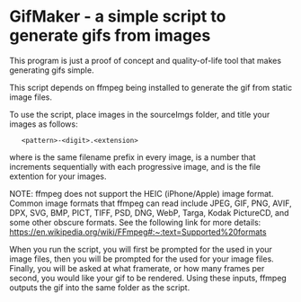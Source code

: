 # GifMaker - a simple script to generate gifs from images

This program is just a proof of concept and quality-of-life tool that makes generating gifs simple.

This script depends on ffmpeg being installed to generate the gif from static image files.

To use the script, place images in the sourceImgs folder, and title your images as follows:

```
   <pattern>-<digit>.<extension>
```

where <pattern> is the same filename prefix in every image, <digit> is a number that increments sequentially with each progressive image, and <extension> is the file extention for your images.

NOTE: ffmpeg does not support the HEIC (iPhone/Apple) image format. Common image formats that ffmpeg can read include JPEG, GIF, PNG, AVIF, DPX, SVG, BMP, PICT, TIFF, PSD, DNG, WebP, Targa, Kodak PictureCD, and some other obscure formats. See the following link for more details: https://en.wikipedia.org/wiki/FFmpeg#:~:text=Supported%20formats

When you run the script, you will first be prompted for the <pattern> used in your image files, then you will be prompted for the <extension> used for your image files. Finally, you will be asked at what framerate, or how many frames per second, you would like your gif to be rendered.  Using these inputs, ffmpeg outputs the gif into the same folder as the script.
